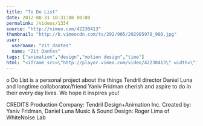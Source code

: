 ```yaml
---
title: "To Do List"
date: 2012-08-31 10:31:08 00:00
permalink: /videos/1334
source: "http://vimeo.com/42230413"
thumbnail: "http://b.vimeocdn.com/ts/292/905/292905970_960.jpg"
user:
  username: "zit_dantes"
  name: "Zit Dantes"
tags: ["animation","design","motion design","time"]
html: "<iframe src=\"http://player.vimeo.com/video/42230413\" width=\"1280\" height=\"720\" frameborder=\"0\" webkitAllowFullScreen mozallowfullscreen allowFullScreen></iframe>"
---
```


o Do List is a personal project about the things Tendril director Daniel Luna and longtime collaborator/friend Yaniv Fridman cherish and aspire to do in their every day lives. We hope it inspires you!

CREDITS
Production Company: Tendril Design+Animation Inc.
Created by: Yaniv Fridman, Daniel Luna
Music & Sound Design: Roger Lima of WhiteNoise Lab